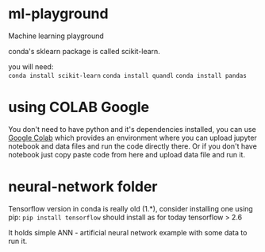 # ml-playground
Machine learning playground

conda's sklearn package is called scikit-learn.  

you will need:  
`conda install scikit-learn`
`conda install quandl`
`conda install pandas`


# using COLAB Google

You don't need to have python and it's dependencies installed, you can use [Google Colab](https://colab.research.google.com/) which provides an environment where you can upload jupyter notebook and data files and run the code directly there. Or if you don't have notebook just copy paste code from here and upload data file and run it.
# neural-network folder
Tensorflow version in conda is really old (1.*), consider installing one using pip:
`pip install tensorflow`
should install as for today tensorflow > 2.6

It holds simple ANN - artificial neural network example with some data to run it.

